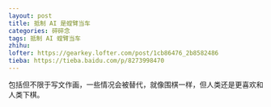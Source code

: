 ```yaml
---
layout: post
title: 抵制 AI 是螳臂当车
categories: 碎碎念
tags: 抵制 AI 螳臂当车
zhihu: 
lofter: https://gearkey.lofter.com/post/1cb86476_2b8582486
tieba: https://tieba.baidu.com/p/8273998470
---
```


包括但不限于写文作画，一些情况会被替代，就像围棋一样，但人类还是更喜欢和人类下棋。
